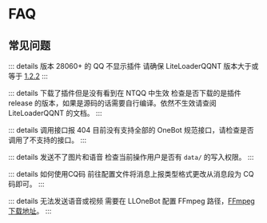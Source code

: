 # FAQ
## 常见问题
::: details 版本 28060+ 的 QQ 不显示插件
请确保 LiteLoaderQQNT 版本大于或等于 [1.2.2](https://github.com/LiteLoaderQQNT/LiteLoaderQQNT/releases/tag/1.2.2)
:::

::: details 下载了插件但是没有看到在 NTQQ 中生效
检查是否下载的是插件 release 的版本，如果是源码的话需要自行编译。依然不生效请查阅 LiteLoaderQQNT 的文档。
::: 

::: details 调用接口报 404
目前没有支持全部的 OneBot 规范接口，请检查是否调用了不支持的接口。
::: 

::: details 发送不了图片和语音
检查当前操作用户是否有 `data/` 的写入权限。
::: 

::: details 如何使用CQ码
前往配置文件将消息上报类型格式更改从消息段为 CQ 码即可。
::: 

::: details 无法发送语音或视频
需要在 LLOneBot 配置 FFmpeg 路径，[FFmpeg 下载地址](/zh-CN/guide/ffmpeg)。
::: 

